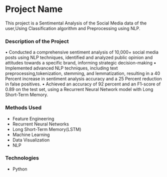 
# Project Name
This project is a Sentimental Analysis of the Social Media data of the user,Using Classification algorithm and Preprocessing using NLP.

### Description of the Project
• Conducted a comprehensive sentiment analysis of 10,000+ social media posts using NLP techniques, identified and analyzed public opinion and attitudes towards a specific brand, informing strategic decision-making
• Implemented advanced NLP techniques, including text preprocessing,tokenization, stemming, and lemmatization, resulting in a 40 Percent increase in sentiment analysis accuracy and a 25 Percent reduction in false 
  positives.
• Achieved an accuracy of 92 percent and an F1-score of 0.89 on the test set, using a Recurrent Neural Network model with Long Short-Term Memory.



### Methods Used
* Feature Engineering
* Recurrent Neural Networks
* Long Short-Term Memory(LSTM)
* Machine Learning
* Data Visualization
* NLP
  


### Technologies 
* Python





